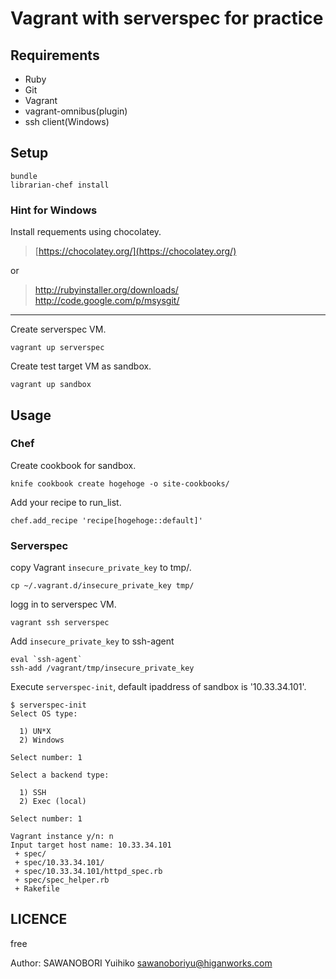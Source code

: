 # Vagrant with serverspec for practice


## Requirements

- Ruby
- Git
- Vagrant
- vagrant-omnibus(plugin)
- ssh client(Windows)

## Setup

```
bundle
librarian-chef install
```

### Hint for Windows

Install requements using chocolatey.

> [https://chocolatey.org/](https://chocolatey.org/)

or 

> http://rubyinstaller.org/downloads/  
> http://code.google.com/p/msysgit/

----

Create serverspec VM.

```
vagrant up serverspec
```

Create test target VM as sandbox.

```
vagrant up sandbox
```

## Usage

### Chef

Create cookbook for sandbox.

```
knife cookbook create hogehoge -o site-cookbooks/
```

Add your recipe to run_list.

```
chef.add_recipe 'recipe[hogehoge::default]'
```

### Serverspec

copy Vagrant `insecure_private_key` to tmp/.

```
cp ~/.vagrant.d/insecure_private_key tmp/
```

logg in to serverspec VM.

```
vagrant ssh serverspec
```

Add `insecure_private_key` to ssh-agent

```
eval `ssh-agent`
ssh-add /vagrant/tmp/insecure_private_key 
```

Execute `serverspec-init`, default ipaddress of sandbox is '10.33.34.101'.

```
$ serverspec-init
Select OS type:

  1) UN*X
  2) Windows

Select number: 1

Select a backend type:

  1) SSH
  2) Exec (local)

Select number: 1

Vagrant instance y/n: n
Input target host name: 10.33.34.101
 + spec/
 + spec/10.33.34.101/
 + spec/10.33.34.101/httpd_spec.rb
 + spec/spec_helper.rb
 + Rakefile
```



## LICENCE

free

Author: SAWANOBORI Yuihiko <sawanoboriyu@higanworks.com>
